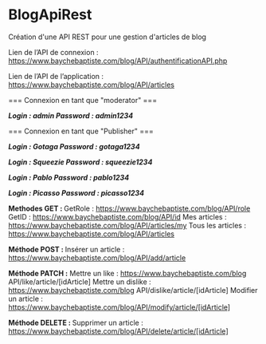 # BlogApiRest
Création d'une API REST pour une gestion d'articles de blog 

Lien de l’API de connexion : https://www.baychebaptiste.com/blog/API/authentificationAPI.php

Lien de l’API de l’application : https://www.baychebaptiste.com/blog/API/articles

=== Connexion en tant que "moderator" ===

***Login : admin
Password : admin1234***

=== Connexion en tant que "Publisher" ===

***Login : Gotaga
Password : gotaga1234***

***Login : Squeezie
Password : squeezie1234***

***Login : Pablo
Password : pablo1234***

***Login : Picasso
Password : picasso1234***

<b> Methodes GET  : </b>
GetRole : https://www.baychebaptiste.com/blog/API/role
GetID : https://www.baychebaptiste.com/blog/API/id
Mes articles : https://www.baychebaptiste.com/blog/API/articles/my
Tous les articles : https://www.baychebaptiste.com/blog/API/articles

<b> Méthode POST : </b>
Insérer un article : https://www.baychebaptiste.com/blog/API/add/article

<b> Méthode PATCH :</b>
Mettre un like : https://www.baychebaptiste.com/blog API/like/article/[idArticle]
Mettre un dislike : https://www.baychebaptiste.com/blog API/dislike/article/[idArticle]
Modifier un article : https://www.baychebaptiste.com/blog/API/modify/article/[idArticle]

<b> Méthode DELETE : </b>
Supprimer un article : https://www.baychebaptiste.com/blog/API/delete/article/[idArticle]



